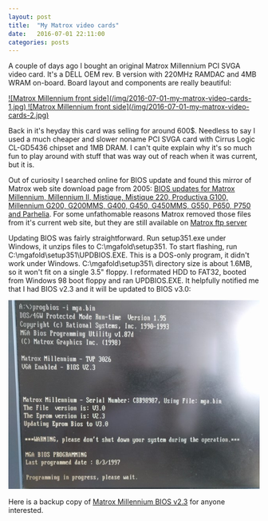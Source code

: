 ```yaml
---
layout: post
title:  "My Matrox video cards"
date:   2016-07-01 22:11:00
categories: posts
---
```


A couple of days ago I bought an original Matrox Millennium PCI SVGA video card.
It's a DELL OEM rev. B version with 220MHz RAMDAC and 4MB WRAM on-board.
Board layout and components are really beautiful:

<a href="/img/2016-07-01-my-matrox-video-cards-1-full.jpg">
![Matrox Millennium front side](/img/2016-07-01-my-matrox-video-cards-1.jpg)
</a>

<a href="/img/2016-07-01-my-matrox-video-cards-2-full.jpg">
![Matrox Millennium front side](/img/2016-07-01-my-matrox-video-cards-2.jpg)
</a>

Back in it's heyday this card was selling for around 600$.
Needless to say I used a much cheaper and slower noname PCI SVGA card with Cirrus Logic CL-GD5436 chipset and 1MB DRAM.
I can't quite explain why it's so much fun to play around with stuff that was way out of reach when it was current, but it is.

Out of curiosity I searched online for BIOS update and found this mirror of Matrox web site download page from 2005:
[BIOS updates for Matrox Millennium, Millennium II, Mistique, Mistique 220, Productiva G100, Millennium G200, G200MMS, G400, G450, G450MMS, G550, P650, P750 and Parhelia](http://video.rom.by/matrox/recovery/html/home2.htm).
For some unfathomable reasons Matrox removed those files from it's current web site, but they are still available on [Matrox ftp server](ftp://ftp.matrox.com/pub/mga/bios/)

Updating BIOS was fairly straightforward.
Run setup351.exe under Windows, it unzips files to C:\mgafold\setup351\.
To start flashing, run C:\mgafold\setup351\UPDBIOS.EXE.
This is a DOS-only program, it didn't work under Windows.
C:\mgafold\setup351\ directory size is about 1.6MB, so it won't fit on a single 3.5" floppy.
I reformated HDD to FAT32, booted from Windows 98 boot floppy and ran UPDBIOS.EXE.
It helpfully notified me that I had BIOS v2.3 and it will be updated to BIOS v3.0:

![Matrox Millennium BIOS update](/img/2016-07-01-my-matrox-video-cards-3.jpg)

Here is a backup copy of [Matrox Millennium BIOS v2.3](/files/2016-07-01-my-matrox-video-cards-matrox-millennium-bios-v2.3.zip) for anyone interested.

